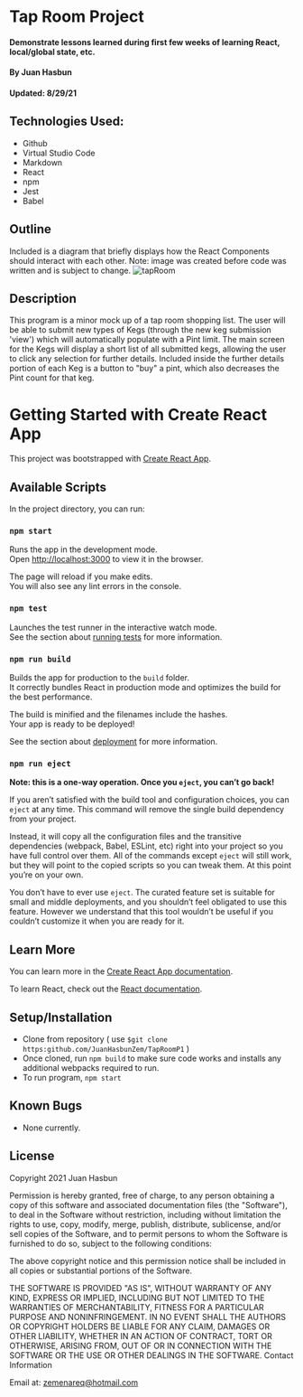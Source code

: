 # Tap Room Project

#### Demonstrate lessons learned during first few weeks of learning React, local/global state, etc.

#### By Juan Hasbun
#### Updated: 8/29/21

## Technologies Used:
  * Github
  * Virtual Studio Code
  * Markdown
  * React
  * npm
  * Jest
  * Babel

## Outline
Included is a diagram that briefly displays how the React Components should interact with each other. Note: image was created before code was written and is subject to change.
![tapRoom](https://user-images.githubusercontent.com/76922718/131256269-36dd7f84-717d-4d86-845e-bed304266eab.png)

## Description

This program is a minor mock up of a tap room shopping list. The user will be able to submit new types of Kegs (through the new keg submission 'view') which will automatically populate with a Pint limit.  The main screen for the Kegs will display a short list of all submitted kegs, allowing the user to click any selection for further details. Included inside the further details portion of each Keg is a button to "buy" a pint, which also decreases the Pint count for that keg.

# Getting Started with Create React App

This project was bootstrapped with [Create React App](https://github.com/facebook/create-react-app).

## Available Scripts

In the project directory, you can run:

### `npm start`

Runs the app in the development mode.\
Open [http://localhost:3000](http://localhost:3000) to view it in the browser.

The page will reload if you make edits.\
You will also see any lint errors in the console.

### `npm test`

Launches the test runner in the interactive watch mode.\
See the section about [running tests](https://facebook.github.io/create-react-app/docs/running-tests) for more information.

### `npm run build`

Builds the app for production to the `build` folder.\
It correctly bundles React in production mode and optimizes the build for the best performance.

The build is minified and the filenames include the hashes.\
Your app is ready to be deployed!

See the section about [deployment](https://facebook.github.io/create-react-app/docs/deployment) for more information.

### `npm run eject`

**Note: this is a one-way operation. Once you `eject`, you can’t go back!**

If you aren’t satisfied with the build tool and configuration choices, you can `eject` at any time. This command will remove the single build dependency from your project.

Instead, it will copy all the configuration files and the transitive dependencies (webpack, Babel, ESLint, etc) right into your project so you have full control over them. All of the commands except `eject` will still work, but they will point to the copied scripts so you can tweak them. At this point you’re on your own.

You don’t have to ever use `eject`. The curated feature set is suitable for small and middle deployments, and you shouldn’t feel obligated to use this feature. However we understand that this tool wouldn’t be useful if you couldn’t customize it when you are ready for it.

## Learn More

You can learn more in the [Create React App documentation](https://facebook.github.io/create-react-app/docs/getting-started).

To learn React, check out the [React documentation](https://reactjs.org/).

## Setup/Installation
  * Clone from repository ( use `$git clone https:github.com/JuanHasbunZem/TapRoomP1` )
  * Once cloned, run `npm build` to make sure code works and installs any additional webpacks required to run.
  * To run program, `npm start`

## Known Bugs
  * None currently.


## License

Copyright 2021 Juan Hasbun

Permission is hereby granted, free of charge, to any person obtaining a copy of this software and associated documentation files (the "Software"), to deal in the Software without restriction, including without limitation the rights to use, copy, modify, merge, publish, distribute, sublicense, and/or sell copies of the Software, and to permit persons to whom the Software is furnished to do so, subject to the following conditions:

The above copyright notice and this permission notice shall be included in all copies or substantial portions of the Software.

THE SOFTWARE IS PROVIDED "AS IS", WITHOUT WARRANTY OF ANY KIND, EXPRESS OR IMPLIED, INCLUDING BUT NOT LIMITED TO THE WARRANTIES OF MERCHANTABILITY, FITNESS FOR A PARTICULAR PURPOSE AND NONINFRINGEMENT. IN NO EVENT SHALL THE AUTHORS OR COPYRIGHT HOLDERS BE LIABLE FOR ANY CLAIM, DAMAGES OR OTHER LIABILITY, WHETHER IN AN ACTION OF CONTRACT, TORT OR OTHERWISE, ARISING FROM, OUT OF OR IN CONNECTION WITH THE SOFTWARE OR THE USE OR OTHER DEALINGS IN THE SOFTWARE.
Contact Information

Email at: [zemenareq@hotmail.com](zemenareq@hotmail.com) 
